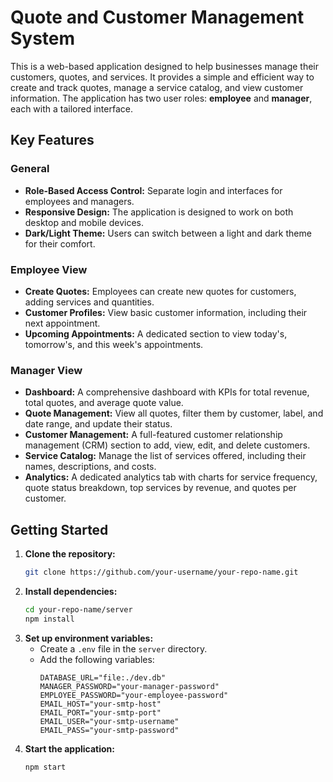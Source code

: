 # Quote and Customer Management System

This is a web-based application designed to help businesses manage their customers, quotes, and services. It provides a simple and efficient way to create and track quotes, manage a service catalog, and view customer information. The application has two user roles: **employee** and **manager**, each with a tailored interface.

## Key Features

### General

- **Role-Based Access Control:** Separate login and interfaces for employees and managers.
- **Responsive Design:** The application is designed to work on both desktop and mobile devices.
- **Dark/Light Theme:** Users can switch between a light and dark theme for their comfort.

### Employee View

- **Create Quotes:** Employees can create new quotes for customers, adding services and quantities.
- **Customer Profiles:** View basic customer information, including their next appointment.
- **Upcoming Appointments:** A dedicated section to view today's, tomorrow's, and this week's appointments.

### Manager View

- **Dashboard:** A comprehensive dashboard with KPIs for total revenue, total quotes, and average quote value.
- **Quote Management:** View all quotes, filter them by customer, label, and date range, and update their status.
- **Customer Management:** A full-featured customer relationship management (CRM) section to add, view, edit, and delete customers.
- **Service Catalog:** Manage the list of services offered, including their names, descriptions, and costs.
- **Analytics:** A dedicated analytics tab with charts for service frequency, quote status breakdown, top services by revenue, and quotes per customer.

## Getting Started

1.  **Clone the repository:**
    ```bash
    git clone https://github.com/your-username/your-repo-name.git
    ```
2.  **Install dependencies:**
    ```bash
    cd your-repo-name/server
    npm install
    ```
3.  **Set up environment variables:**
    - Create a `.env` file in the `server` directory.
    - Add the following variables:
      ```
      DATABASE_URL="file:./dev.db"
      MANAGER_PASSWORD="your-manager-password"
      EMPLOYEE_PASSWORD="your-employee-password"
      EMAIL_HOST="your-smtp-host"
      EMAIL_PORT="your-smtp-port"
      EMAIL_USER="your-smtp-username"
      EMAIL_PASS="your-smtp-password"
      ```
4.  **Start the application:**
    ```bash
    npm start
    ```
